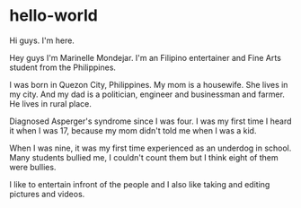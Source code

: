 # hello-world

Hi guys. I'm here.

Hey guys I'm Marinelle Mondejar. I'm an Filipino entertainer and Fine Arts student from the Philippines.

I was born in Quezon City, Philippines. My mom is a housewife. She lives in my city. And my dad is a politician, engineer and businessman and farmer. He lives in rural place.

Diagnosed Asperger's syndrome since I was four. I was my first time I heard it when I was 17, because my mom didn't told me when I was a kid.

When I was nine, it was my first time experienced as an underdog in school. Many students bullied me, I couldn't count them but I think eight of them were bullies.

I like to entertain infront of the people and I also like taking and editing pictures and videos.
